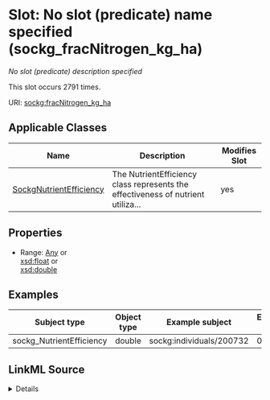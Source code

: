 

# Slot: No slot (predicate) name specified (sockg_fracNitrogen_kg_ha)


_No slot (predicate) description specified_






This slot occurs 2791 times.


URI: [sockg:fracNitrogen_kg_ha](https://idir.uta.edu/sockg-ontology/docs/fracNitrogen_kg_ha)



<!-- no inheritance hierarchy -->





## Applicable Classes

| Name | Description | Modifies Slot |
| --- | --- | --- |
| [SockgNutrientEfficiency](../classes/SockgNutrientEfficiency.md) | The NutrientEfficiency class represents the effectiveness of nutrient utiliza... |  yes  |







## Properties

* Range: [Any](../classes/Any.md)&nbsp;or&nbsp;<br />[xsd:float](http://www.w3.org/2001/XMLSchema#float)&nbsp;or&nbsp;<br />[xsd:double](http://www.w3.org/2001/XMLSchema#double)






## Examples

| Subject type | Object type | Example subject | Example object | Occurrences |
| --- | --- | --- | --- | --- |
| sockg_NutrientEfficiency | double | sockg:individuals/200732 | 0.0 | 2791 |




## LinkML Source

<details>

```yaml
name: sockg_fracNitrogen_kg_ha
annotations:
  count:
    tag: count
    value: 2791
description: No slot (predicate) description specified
title: No slot (predicate) name specified
examples:
- object:
    example_object: '0.0'
    example_object_type: double
    example_predicate: sockg:fracNitrogen_kg_ha
    example_subject: sockg:individuals/200732
    example_subject_type: sockg_NutrientEfficiency
from_schema: soc-kg
rank: 1000
domain: sockg_NutrientEfficiency
slot_uri: sockg:fracNitrogen_kg_ha
alias: sockg_fracNitrogen_kg_ha
domain_of:
- sockg_NutrientEfficiency
range: Any
any_of:
- range: float
- range: double

```
</details>